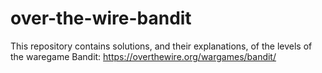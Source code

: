 # over-the-wire-bandit

This repository contains solutions, and their explanations, of the levels of the waregame Bandit: https://overthewire.org/wargames/bandit/
